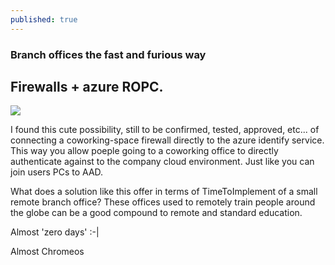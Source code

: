 ```yaml
---
published: true
---
```

### Branch offices the fast and furious way

## Firewalls + azure ROPC.

![]({{site.baseurl}}/images/cloudive.jpg)

I found this cute possibility, still to be confirmed, tested, approved, etc... of connecting a coworking-space firewall directly to the azure identify service.
This way you allow poeple going to a coworking office to directly authenticate against to the company cloud environment.
Just like you can join users PCs to AAD.

What does a solution like this offer in terms of TimeToImplement of a small remote branch office? 
These offices used to remotely train people around the globe can be a good compound to remote and standard education.

Almost 'zero days' :-|

Almost Chromeos
